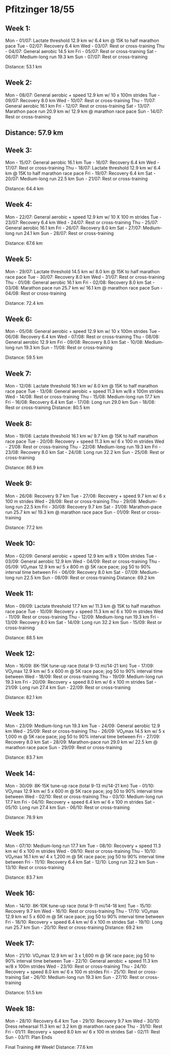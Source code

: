 # Pfitzinger 18/55

## Week 1:

Mon - 01/07: Lactate threshold 12.9 km w/ 6.4 km @ 15K to half marathon pace
Tue - 02/07: Recovery 6.4 km
Wed - 03/07: Rest or cross-training
Thu - 04/07: General aerobic 14.5 km
Fri - 05/07: Rest or cross-training
Sat - 06/07: Medium-long run 19.3 km
Sun - 07/07: Rest or cross-training

Distance: 53.1 km

## Week 2:

Mon - 08/07: General aerobic + speed 12.9 km w/ 10 x 100m strides
Tue - 09/07: Recovery 8.0 km
Wed - 10/07: Rest or cross-training
Thu - 11/07: General aerobic 16.1 km
Fri - 12/07: Rest or cross-training
Sat - 13/07: Marathon pace run 20.9 km w/ 12.9 km @ marathon race pace
Sun - 14/07: Rest or cross-training

## Distance: 57.9 km

## Week 3:

Mon - 15/07: General aerobic 16.1 km
Tue - 16/07: Recovery 6.4 km
Wed - 17/07: Rest or cross-training
Thu - 18/07: Lactate threshold 12.9 km w/ 6.4 km @ 15K to half marathon race pace
Fri - 19/07: Recovery 6.4 km
Sat - 20/07: Medium-long run 22.5 km
Sun - 21/07: Rest or cross-training

Distance: 64.4 km

## Week 4:

Mon - 22/07: General aerobic + speed 12.9 km w/ 10 X 100 m strides
Tue - 23/07: Recovery 6.4 km
Wed - 24/07: Rest or cross-training
Thu - 25/07: General aerobic 16.1 km
Fri - 26/07: Recovery 8.0 km
Sat - 27/07: Medium-long run 24.1 km
Sun - 28/07: Rest or cross-training

Distance: 67.6 km

## Week 5:

Mon - 29/07: Lactate threshold 14.5 km w/ 8.0 km @ 15K to half marathon race pace
Tue - 30/07: Recovery 8.0 km
Wed - 31/07: Rest or cross-training
Thu - 01/08: General aerobic 16.1 km
Fri - 02/08: Recovery 8.0 km
Sat - 03/08: Marathon pace run 25.7 km w/ 16.1 km @ marathon race pace
Sun - 04/08: Rest or cross-training

Distance: 72.4 km

## Week 6:

Mon - 05/08: General aerobic + speed 12.9 km w/ 10 x 100m strides
Tue - 06/08: Recovery 6.4 km
Wed - 07/08: Rest or cross-training
Thu - 08/08: General aerobic 12.9 km
Fri - 09/08: Recovery 8.0 km
Sat - 10/08: Medium-long run 19.3 km
Sun - 11/08: Rest or cross-training

Distance: 59.5 km

## Week 7:

Mon - 12/08: Lactate threshold 16.1 km w/ 8.0 km @ 15K to half marathon race pace
Tue - 13/08: General aerobic + speed 11.3 km w/8 x 100m strides
Wed - 14/08: Rest or cross-training
Thu - 15/08: Medium-long run 17.7 km
Fri - 16/08: Recovery 6.4 km
Sat - 17/08: Long run 29.0 km
Sun - 18/08: Rest or cross-training
Distance: 80.5 km

## Week 8:

Mon - 19/08: Lactate threshold 16.1 km w/ 9.7 km @ 15K to half marathon race pace
Tue - 20/08: Recovery + speed 11.3 km w/ 6 x 100 m strides
Wed - 21/08: Rest or cross-training
Thu - 22/08: Medium-long run 19.3 km
Fri - 23/08: Recovery 8.0 km
Sat - 24/08: Long run 32.2 km
Sun - 25/08: Rest or cross-training

Distance: 86.9 km

## Week 9:

Mon - 26/08: Recovery 9.7 km
Tue - 27/08: Recovery + speed 9.7 km w/ 6 x 100 m strides
Wed - 28/08: Rest or cross-training
Thu - 29/08: Medium-long run 22.5 km
Fri - 30/08: Recovery 9.7 km
Sat - 31/08: Marathon-pace run 25.7 km w/ 19.3 km @ marathon race pace
Sun - 01/09: Rest or cross-training

Distance: 77.2 km

## Week 10:

Mon - 02/09: General aerobic + speed 12.9 km w/8 x 100m strides
Tue - 03/09: General aerobic 12.9 km
Wed - 04/09: Rest or cross-training
Thu - 05/09: VO₂max 12.9 km w/ 5 x 800 m @ 5K race pace; jog 50 to 90% interval time between
Fri - 06/09: Recovery 8.0 km
Sat - 07/09: Medium-long run 22.5 km
Sun - 08/09: Rest or cross-training
Distance: 69.2 km

## Week 11:

Mon - 09/09: Lactate threshold 17.7 km w/ 11.3 km @ 15K to half marathon race pace
Tue - 10/09: Recovery + speed 11.3 km w/ 6 x 100 m strides
Wed - 11/09: Rest or cross-training
Thu - 12/09: Medium-long run 19.3 km
Fri - 13/09: Recovery 8.0 km
Sat - 14/09: Long run 32.2 km
Sun - 15/09: Rest or cross-training

Distance: 88.5 km

## Week 12:

Mon - 16/09: 8K-15K tune-up race (total 9-13 mi/14-21 km)
Tue - 17/09: VO₂max 12.9 km w/ 5 x 600 m @ 5K race pace; jog 50 to 90% interval time between
Wed - 18/09: Rest or cross-training
Thu - 19/09: Medium-long run 19.3 km
Fri - 20/09: Recovery + speed 8.0 km w/ 6 x 100 m strides
Sat - 21/09: Long run 27.4 km
Sun - 22/09: Rest or cross-training

Distance: 82.1 km

## Week 13:

Mon - 23/09: Medium-long run 19.3 km
Tue - 24/09: General aerobic 12.9 km
Wed - 25/09: Rest or cross-training
Thu - 26/09: VO₂max 14.5 km w/ 5 x 1,000 m @ 5K race pace; jog 50 to 90% interval time between
Fri - 27/09: Recovery 8.0 km
Sat - 28/09: Marathon-pace run 29.0 km w/ 22.5 km @ marathon race pace
Sun - 29/09: Rest or cross-training

Distance: 83.7 km

## Week 14:

Mon - 30/09: 8K-15K tune-up race (total 9-13 mi/14-21 km)
Tue - 01/10: VO₂max 12.9 km w/ 5 x 600 m @ 5K race pace; jog 50 to 90% interval time between
Wed - 02/10: Rest or cross-training
Thu - 03/10: Medium-long run 17.7 km
Fri - 04/10: Recovery + speed 6.4 km w/ 6 x 100 m strides
Sat - 05/10: Long run 27.4 km
Sun - 06/10: Rest or cross-training

Distance: 78.9 km

## Week 15:

Mon - 07/10: Medium-long run 17.7 km
Tue - 08/10: Recovery + speed 11.3 km w/ 6 x 100 m strides
Wed - 09/10: Rest or cross-training
Thu - 10/10: VO₂max 16.1 km w/ 4 x 1,200 m @ 5K race pace; jog 50 to 90% interval time between
Fri - 11/10: Recovery 6.4 km
Sat - 12/10: Long run 32.2 km
Sun - 13/10: Rest or cross-training

Distance: 83.7 km

## Week 16:

Mon - 14/10: 8K-10K tune-up race (total 9-11 mi/14-18 km)
Tue - 15/10: Recovery 9.7 km
Wed - 16/10: Rest or cross-training
Thu - 17/10: VO₂max 12.9 km w/ 5 x 600 m @ 5K race pace; jog 50 to 90% interval time between
Fri - 18/10: Recovery + speed 6.4 km w/ 6 x 100 m strides
Sat - 19/10: Long run 25.7 km
Sun - 20/10: Rest or cross-training
Distance: 69.2 km

## Week 17:

Mon - 21/10: VO₂max 12.9 km w/ 3 x 1,600 m @ 5K race pace; jog 50 to 90% interval time between
Tue - 22/10: General aerobic + speed 11.3 km w/8 x 100m strides
Wed - 23/10: Rest or cross-training
Thu - 24/10: Recovery + speed 8.0 km w/ 6 x 100 m strides
Fri - 25/10: Rest or cross-training
Sat - 26/10: Medium-long run 19.3 km
Sun - 27/10: Rest or cross-training

Distance: 51.5 km

## Week 18:

Mon - 28/10: Recovery 6.4 km
Tue - 29/10: Recovery 9.7 km
Wed - 30/10: Dress rehearsal 11.3 km w/ 3.2 km @ marathon race pace
Thu - 31/10: Rest
Fri - 01/11: Recovery + speed 8.0 km w/ 6 x 100 m strides
Sat - 02/11: Rest
Sun - 03/11: Plan Ends

Final Training ## Week! Distance: 77.6 km
